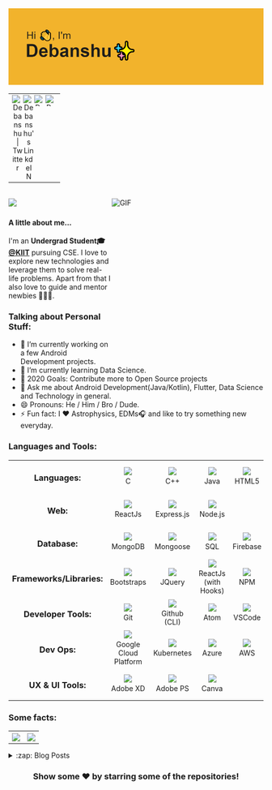 <img src="https://github.com/Debanshu777/Debanshu777/blob/main/banner.png"/>


<table>
    <tr>
    <td  align="center">
        <a href="https://twitter.com/DattaDebanshu">
        <img align="left" alt="Debanshu | Twitter" width="22px" src="https://cdn.jsdelivr.net/npm/simple-icons@v3/icons/twitter.svg" />
        </a>
        <a href="https://www.linkedin.com/in/debanshu-datta-483376169/">
        <img align="left" alt="Debanshu's LinkdeIN" width="22px" src="https://cdn.jsdelivr.net/npm/simple-icons@v3/icons/linkedin.svg" />
        </a>
        <a href="https://www.instagram.com/debanshu.datta">
        <img align="left" alt="Debanshu's Instagram" width="22px" height="22px" src="https://cdn.jsdelivr.net/npm/simple-icons@v3/icons/instagram.svg" />
        </a>
        <a href="https://medium.com/@debanshudatta123">
        <img align="left" alt="Debanshu's Instagram" width="22px" height="22px" src="https://simpleicons.org/icons/medium.svg" />
        </a>
    </td>
    <tr>
</table>
<br>
<img src="https://komarev.com/ghpvc/?username=Debanshu777&style=flat-square"/>

<img align="right" alt="GIF" src="https://github.com/Debanshu777/Debanshu777/blob/main/giphy.gif" height=300 width=300/>

#### A little about me...  
I'm an **Undergrad Student🎓 [@KIIT](https://kiit.ac.in/)** pursuing CSE. I love to explore new technologies 
and leverage them to solve real-life problems. Apart from that I also love to guide and 
mentor newbies 👨🏻‍💻.



### Talking about Personal Stuff:

- 🔭 I’m currently working on a few Android Development projects.
- 🌱 I’m currently learning Data Science.
- 🥅 2020 Goals: Contribute more to Open Source projects
- 💬 Ask me about Android Development(Java/Kotlin), Flutter, Data Science and Technology in general.
- 😄 Pronouns: He / Him / Bro / Dude.
- ⚡ Fun fact: I ❤️ Astrophysics, EDMs🎧 and like to try something new everyday. 

### Languages and Tools:
<table  width="0">
    <tr width="5%">
        <td align="center" width="5%"><h3>Languages:</h3 ></td>
        <td align="center" width="5%"><img src="https://mohitjaisal.com/CV-SVG/languages/c.svg" width="50%"><br>C</img></td>
        <td align="center" width="5%"><img src="https://mohitjaisal.com/CV-SVG/languages/c-plus-plus.svg" width="50%"><br>C++</img></td>
        <td align="center" width="5%"><img src="https://mohitjaisal.com/CV-SVG/languages/java-brands.svg" width="50%"><br>Java</img></td>
        <td align="center" width="5%"><img src="https://mohitjaisal.com/CV-SVG/languages/html5-brands.svg" width="50%"><br>HTML5</img></td>
        <td align="center" width="5%"><img src="https://mohitjaisal.com/CV-SVG/languages/css3-alt-brands.svg" width="50%"><br>CSS3</img></td>
        <td align="center" width="5%"><img src="https://mohitjaisal.com/CV-SVG/languages/js-square-brands.svg" width="50%"><br>Javascript</img></td>
    </tr>
    <tr width="5%">
        <td align="center" width="5%"><h3>Web:</h3></td>
        <td align="center" width="5%"><img src="https://mohitjaisal.com/CV-SVG/WEB/react.svg" width="40%"><br> ReactJs</img></td>
        <td align="center" width="5%"><img src="https://mohitjaisal.com/CV-SVG/WEB/expressjs.svg" width="50%"><br>Express.js</img></td>
        <td align="center" width="5%"><img src="https://mohitjaisal.com/CV-SVG/WEB/node-brands.svg" width="50%"><br> Node.js</img></td>
    </tr>
    <tr width="5%">
        <td align="center" width="5%"><h3>Database:</h3></td>
        <td align="center" width="5%"><img src="https://mohitjaisal.com/CV-SVG/DATABASE/mongodb.svg" width="40%"><br>MongoDB</img></td>
        <td align="center" width="5%"><img src="https://mohitjaisal.com/CV-SVG/DATABASE/mongoose.svg" width="50%"><br>Mongoose</img></td>
        <td align="center" width="5%"><img src="https://mohitjaisal.com/CV-SVG/DATABASE/mysql.svg" width="50%"><br>SQL</img></td>
        <td align="center" width="5%"><img src="https://mohitjaisal.com/CV-SVG/DATABASE/firebase.svg" width="50%"><br>Firebase</img></td>
    </tr>
    <tr width="5%">
        <td align="center" width="5%"><h3>Frameworks/Libraries:</h3></td>
        <td align="center" width="5%"><img src="https://mohitjaisal.com/CV-SVG/FRAMEWORKS-LIBRARIES/bootstrap-brands.svg" width="40%"><br>Bootstraps</img></td>
        <td align="center" width="5%"><img src="https://mohitjaisal.com/CV-SVG/FRAMEWORKS-LIBRARIES/jquery.svg" width="50%"><br>JQuery</img></td>
        <td align="center" width="5%"><img src="https://mohitjaisal.com/CV-SVG/FRAMEWORKS-LIBRARIES/react.svg" width="50%"><br>ReactJs (with Hooks)</img></td>
        <td align="center" width="5%"><img src="https://mohitjaisal.com/CV-SVG/FRAMEWORKS-LIBRARIES/npm.svg" width="50%"><br>NPM</img></td>
    </tr >
    <tr width="5%">
        <td align="center" width="5%"><h3>Developer Tools:</h3></td>
        <td align="center" width="5%"><img src="https://mohitjaisal.com/CV-SVG/DEVELOPER-TOOLS/git.svg" width="40%"><br>Git</img></td>
        <td align="center" width="5%"><img src="https://mohitjaisal.com/CV-SVG/DEVELOPER-TOOLS/github.svg" width="50%"><br>Github (CLI)</img></td>
        <td align="center" width="5%"><img src="https://mohitjaisal.com/CV-SVG/DEVELOPER-TOOLS/atom.svg" width="50%"><br> Atom</img></td>
        <td align="center" width="5%"><img src="https://mohitjaisal.com/CV-SVG/DEVELOPER-TOOLS/visualstudio.svg" width="50%"><br>VSCode</img></td>
        <td align="center" width="5%"><img src="https://mohitjaisal.com/CV-SVG/DEVELOPER-TOOLS/postman.svg" width="50%"><br>Postman</img></td>
        <td align="center" width="5%"><img src="https://mohitjaisal.com/CV-SVG/DEVELOPER-TOOLS/seo.svg"><br>SEO</img></td>
    </tr>
    <tr width="5%">
        <td align="center" width="5%"><h3>Dev Ops:</h3></td>
        <td align="center" width="20%"><img src="https://mohitjaisal.com/CV-SVG/DEV-OPS/googlecloud.svg" width="20%"><br>Google Cloud Platform</img></td>
        <td align="center" width="20%"><img src="https://mohitjaisal.com/CV-SVG/DEV-OPS/kubernetes.svg" width="50%"><br> Kubernetes</img></td>
        <td align="center" width="20%"><img src="https://mohitjaisal.com/CV-SVG/DEV-OPS/microsoftazure.svg" width="50%"><br>Azure</img></td>
        <td align="center" width="20%"><img src="https://mohitjaisal.com/CV-SVG/DEV-OPS/amazonaws.svg" width="50%"><br>AWS</img></td>
        <td align="center" width="20%"><img src="https://mohitjaisal.com/CV-SVG/DEV-OPS/netlify.svg" width="50%"><br>Netlify</img></td>
        <td align="center" width="20%"><img src="https://mohitjaisal.com/CV-SVG/DEV-OPS/heroku.svg" width="50%"><br>Heroku</img></td>
    </tr>
    <tr width="5%">
        <td align="center" width="5%"><h3>UX & UI Tools:</h3></td>
        <td align="center" width="5%"><img src="https://mohitjaisal.com/CV-SVG/UX-UI-TOOLS/adobexd.svg" width="40%"><br>Adobe XD</img></td>
        <td align="center" width="5%"><img src="https://mohitjaisal.com/CV-SVG/UX-UI-TOOLS/adobephotoshop.svg" width="50%"><br>Adobe PS</img></td>
        <td align="center" width="5%"><img src="https://mohitjaisal.com/CV-SVG/UX-UI-TOOLS/canva.svg" width="50%"><br>Canva</img></td>
    </tr>
    
</table> 

### Some facts:
<table>
    <tr>
        <td rowspan=2>
            <img src="https://github-readme-stats.vercel.app/api/top-langs/?username=Debanshu777&theme=dark" align="center"/></td>
    </tr>
    <tr>
        <td><img src="https://github-readme-stats.vercel.app/api?username=Debanshu777&count_private=true&theme=dark&show_icons=true" align="center"/></td>
    </tr>
</table>

<details>
  <summary>:zap: Blog Posts</summary>
  
### Blog Posts:
<a href="https://medium.com/@debanshudatta123">
<img src="https://github-readme-medium.vercel.app/?username=debanshudatta123&limit=3"/>
</a>
</details>

<div align="center">

### Show some ❤️ by starring some of the repositories!

</div>
